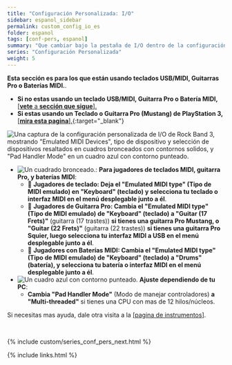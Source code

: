 ```yaml
---
title: "Configuración Personalizada: I/O"
sidebar: espanol_sidebar
permalink: custom_config_io_es
folder: espanol
tags: [conf-pers, espanol]
summary: "Que cambiar bajo la pestaña de I/O dentro de la configuración personalizada de RPCS3"
series: "Configuración Personalizada"
weight: 5
---
```


**Esta sección es para los que están usando teclados USB/MIDI, Guitarras Pro o Baterías MIDI.**.  
* **Si no estas usando un teclado USB/MIDI, Guitarra Pro o Batería MIDI,** [[**vete** a **sección que sigue**].](https://carlmylo.github.io/docu-rpcs3/custom_config_sys_es)  
* **Si estas usando un Teclado o Guitarra Pro (Mustang) de PlayStation 3,** [[**mira esta pagina**].](https://carlmylo.github.io/docu-rpcs3/adv_passthrough_es){:target="_blank"}  

![Una captura de la configuración personalizada de I/O de Rock Band 3, mostrando "Emulated MIDI Devices", tipo de dispositivo y selección de dispositivos resaltados en cuadros bronceados con contornos solidos, y "Pad Handler Mode" en un cuadro azul con contorno punteado.](https://carlmylo.github.io/docu-rpcs3/images/cust/io.png "I/O")

* ![Un cuadrado bronceado.](https://carlmylo.github.io/docu-rpcs3/images/cust/smalltan.png "Cuadrado bronceado"): **Para jugadores de teclados MIDI, guitarra Pro, y baterías MIDI**:
	* 🎹 **Jugadores de teclado: Deja el "Emulated MIDI type" (Tipo de MIDI emulado) en "Keyboard" (teclado) y selecciona tu teclado o interfaz MIDI en el menú desplegable junto a él**.
	* 🎸 **Jugadores de Guitarra Pro: Cambia el "Emulated MIDI type" (Tipo de MIDI emulado) de "Keyboard" (teclado) a "Guitar (17 Frets)"** (guitarra (17 trastes)) **si tienes una guitarra Pro Mustang, o "Guitar (22 Frets)"** (guitarra (22 trastes)) **si tienes una guitarra Pro Squier, luego selecciona tu interfaz MIDI a USB en el menú desplegable junto a él**.
	* 🥁 **Jugadores con Baterías MIDI: Cambia el "Emulated MIDI type" (Tipo de MIDI emulado) de "Keyboard" (teclado) a "Drums" (batería), y selecciona tu batería o interfaz MIDI en el menú desplegable junto a él**.
* ![Un cuadro azul con contorno punteado.](https://carlmylo.github.io/docu-rpcs3/images/cust/smallblue.png "Cuadro azul") **Ajuste dependiendo de tu PC**: 
	* **Cambia "Pad Handler Mode"** (Modo de manejar controladores) **a "Multi-threaded"** si tienes una CPU con mas de 12 hilos/núcleos.
  
Si necesitas mas ayuda, dale otra visita a la [[pagina de instrumentos]](https://carlmylo.github.io/docu-rpcs3/ctrls_es).

<br/>

{% include custom/series_conf_pers_next.html %}

{% include links.html %}